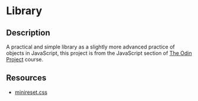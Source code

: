 # Library

## Description
A practical and simple library as a slightly more advanced practice of objects in JavaScript, this project is from the JavaScript section of [The Odin Project](https://www.theodinproject.com) course.

<!-- ## Demo
<p align="center">
  <img alt="Demo image 0" src="demo/demo-o.png">
</p> -->

## Resources
- [minireset.css](https://github.com/jgthms/minireset.css)